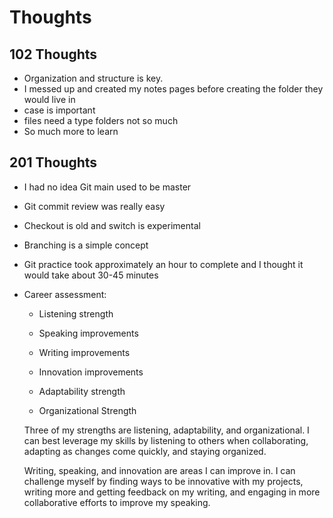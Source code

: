 # Thoughts

## 102 Thoughts

+ Organization and structure is key.
+ I messed up and created my notes pages before creating the folder they would live in
+ case is important
+ files need a type folders not so much
+ So much more to learn

## 201 Thoughts

+ I had no idea Git main used to be master
+ Git commit review was really easy
+ Checkout is old and switch is experimental
+ Branching is a simple concept
+ Git practice took approximately an hour to complete and I thought it would take about 30-45 minutes
+ Career assessment:
    * Listening strength

    * Speaking improvements

    * Writing improvements

    * Innovation improvements

    * Adaptability strength
    
    * Organizational Strength

    Three of my strengths are listening, adaptability, and organizational. I can best leverage my skills by listening to others when collaborating, adapting as changes come quickly, and staying organized.

    Writing, speaking, and innovation are areas I can improve in. I can challenge myself by finding ways to be innovative with my projects, writing more and getting feedback on my writing, and engaging in more collaborative efforts to improve my speaking.

    